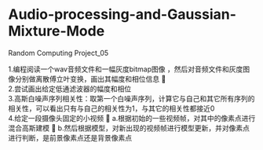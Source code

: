 # Audio-processing-and-Gaussian-Mixture-Mode
Random Computing Project_05

1.编程阅读一个wav音频文件和一幅灰度bitmap图像 ，然后对音频文件和灰度图像分别做离散傅立叶变换，画出其幅度和相位信息   
2.尝试画出给定低通滤波器的幅度和相位  
3.高斯白噪声序列相关性：取第一个白噪声序列，计算它与自己和其它所有序列的相关性，可以看出只有与自己的相关性为1，与其它的相关性都接近0  
4.给定一段摄像头固定的小视频  
a.根据初始的一些视频帧，对其中的像素点进行混合高斯建模  
b.然后根据模型，对新出现的视频帧进行模型更新，并对像素点进行判断，是前景像素点还是背景像素点
